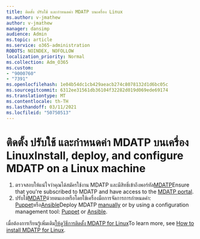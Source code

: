 ```yaml
---
title: ติดตั้ง ปรับใช้ และกําหนดค่า MDATP บนเครื่อง Linux
ms.author: v-jmathew
author: v-jmathew
manager: dansimp
audience: Admin
ms.topic: article
ms.service: o365-administration
ROBOTS: NOINDEX, NOFOLLOW
localization_priority: Normal
ms.collection: Adm_O365
ms.custom:
- "9000760"
- "7391"
ms.openlocfilehash: 1e04b54dc1cb429aeacb274c8078132d1d6bc05c
ms.sourcegitcommit: 6312ee31561db36104f32282d019d069ede69174
ms.translationtype: MT
ms.contentlocale: th-TH
ms.lasthandoff: 03/11/2021
ms.locfileid: "50750513"
---
```

# <a name="install-deploy-and-configure-mdatp-on-a-linux-machine"></a><span data-ttu-id="1ef5f-102">ติดตั้ง ปรับใช้ และกําหนดค่า MDATP บนเครื่อง Linux</span><span class="sxs-lookup"><span data-stu-id="1ef5f-102">Install, deploy, and configure MDATP on a Linux machine</span></span>

1. <span data-ttu-id="1ef5f-103">ตรวจสอบให้แน่ใจว่าคุณได้สมัครใช้งาน MDATP และมีสิทธิ์เข้าถึงพอร์ทัล[MDATP](https://go.microsoft.com/fwlink/?linkid=2144512)</span><span class="sxs-lookup"><span data-stu-id="1ef5f-103">Ensure that you're subscribed to MDATP and have access to the [MDATP portal](https://go.microsoft.com/fwlink/?linkid=2144512).</span></span>
2. <span data-ttu-id="1ef5f-104">ปรับใช้[MDATP](https://go.microsoft.com/fwlink/?linkid=2144809)ด้วยตนเองหรือโดยใช้เครื่องมือการจัดการการกําหนดค่า: [Puppet](https://go.microsoft.com/fwlink/?linkid=2144715)หรือ[Ansible](https://go.microsoft.com/fwlink/?linkid=2144716)</span><span class="sxs-lookup"><span data-stu-id="1ef5f-104">Deploy MDATP [manually](https://go.microsoft.com/fwlink/?linkid=2144809) or by using a configuration management tool: [Puppet](https://go.microsoft.com/fwlink/?linkid=2144715) or [Ansible](https://go.microsoft.com/fwlink/?linkid=2144716).</span></span>

<span data-ttu-id="1ef5f-105">เมื่อต้องการเรียนรู้เพิ่มเติม[ให้ดูวิธีการติดตั้ง MDATP for Linux](https://go.microsoft.com/fwlink/?linkid=2144717)</span><span class="sxs-lookup"><span data-stu-id="1ef5f-105">To learn more, see [How to install MDATP for Linux](https://go.microsoft.com/fwlink/?linkid=2144717).</span></span>

